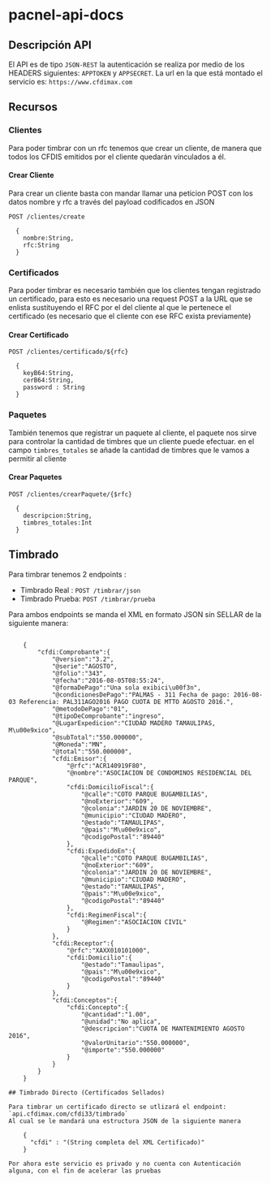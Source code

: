 # pacnel-api-docs


## Descripción API

El API es de tipo `JSON-REST` la autenticación se realiza por medio de los HEADERS siguientes: `APPTOKEN` y `APPSECRET`.
La url en la que está montado el servicio es: `https://www.cfdimax.com`


## Recursos

### Clientes 
Para poder timbrar con un rfc tenemos que crear un cliente, de manera que todos los CFDIS emitidos por el cliente quedarán vinculados a él.

#### Crear Cliente
Para crear un cliente basta con mandar llamar una peticion POST con los datos nombre y rfc a través del payload codificados en JSON

`POST /clientes/create`  
```
  {
    nombre:String, 
    rfc:String
  }
```

### Certificados
Para poder timbrar es necesario también que los clientes tengan registrado un certificado, para esto es necesario una request POST a la URL que se enlista sustituyendo el RFC por el del cliente al que le pertenece el certificado (es necesario que el cliente con ese RFC exista previamente)

#### Crear Certificado
`POST /clientes/certificado/${rfc}`
```
  {
    keyB64:String, 
    cerB64:String,
    password : String
  }
```


### Paquetes
También tenemos que registrar un paquete al cliente, el paquete nos sirve para controlar la cantidad de timbres que un cliente puede efectuar. en el campo `timbres_totales` se añade la cantidad de timbres que le vamos a permitir al cliente

#### Crear Paquetes
`POST /clientes/crearPaquete/{$rfc}`

```
  {
    descripcion:String, 
    timbres_totales:Int
  }
```



## Timbrado 
 Para timbrar tenemos 2 endpoints :
 
 

- Timbrado Real : `POST /timbrar/json`
- Timbrado Prueba: `POST /timbrar/prueba`

Para ambos endpoints se manda el XML en formato JSON sin SELLAR de la siguiente manera:
```

    {
        "cfdi:Comprobante":{
            "@version":"3.2",
            "@serie":"AGOSTO",
            "@folio":"343",
            "@fecha":"2016-08-05T08:55:24",
            "@formaDePago":"Una sola exibici\u00f3n",
            "@condicionesDePago":"PALMAS - 311 Fecha de pago: 2016-08-03 Referencia: PAL311AGO2016 PAGO CUOTA DE MTTO AGOSTO 2016.",
            "@metodoDePago":"01",
            "@tipoDeComprobante":"ingreso",
            "@LugarExpedicion":"CIUDAD MADERO TAMAULIPAS, M\u00e9xico",
            "@subTotal":"550.000000",
            "@Moneda":"MN",
            "@total":"550.000000",
            "cfdi:Emisor":{
                "@rfc":"ACR140919F80",
                "@nombre":"ASOCIACION DE CONDOMINOS RESIDENCIAL DEL PARQUE",
                "cfdi:DomicilioFiscal":{
                    "@calle":"COTO PARQUE BUGAMBILIAS",
                    "@noExterior":"609",
                    "@colonia":"JARDIN 20 DE NOVIEMBRE",
                    "@municipio":"CIUDAD MADERO",
                    "@estado":"TAMAULIPAS",
                    "@pais":"M\u00e9xico",
                    "@codigoPostal":"89440"
                },
                "cfdi:ExpedidoEn":{
                    "@calle":"COTO PARQUE BUGAMBILIAS",
                    "@noExterior":"609",
                    "@colonia":"JARDIN 20 DE NOVIEMBRE",
                    "@municipio":"CIUDAD MADERO",
                    "@estado":"TAMAULIPAS",
                    "@pais":"M\u00e9xico",
                    "@codigoPostal":"89440"
                },
                "cfdi:RegimenFiscal":{
                    "@Regimen":"ASOCIACION CIVIL"
                }
            },
            "cfdi:Receptor":{
                "@rfc":"XAXX010101000",
                "cfdi:Domicilio":{
                    "@estado":"Tamaulipas",
                    "@pais":"M\u00e9xico",
                    "@codigoPostal":"89440"
                }
            },
            "cfdi:Conceptos":{
                "cfdi:Concepto":{
                    "@cantidad":"1.00",
                    "@unidad":"No aplica",
                    "@descripcion":"CUOTA DE MANTENIMIENTO AGOSTO 2016",
                    "@valorUnitario":"550.000000",
                    "@importe":"550.000000"
                }
            }
        }
    }

## Timbrado Directo (Certificados Sellados) 

Para timbrar un certificado directo se utlizará el endpoint: `api.cfdimax.com/cfdi33/timbrado`
Al cual se le mandará una estructura JSON de la siguiente manera

    {
      "cfdi" : "(String completa del XML Certificado)"
    }

Por ahora este servicio es privado y no cuenta con Autenticación alguna, con el fin de acelerar las pruebas
```

